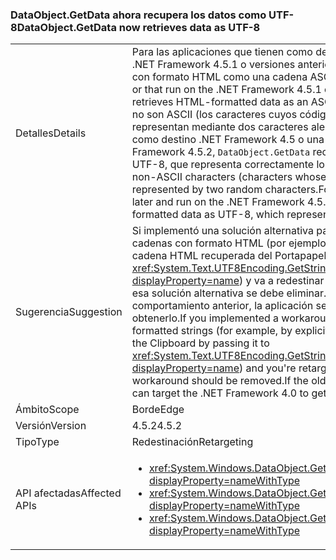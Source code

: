 ### <a name="dataobjectgetdata-now-retrieves-data-as-utf-8"></a><span data-ttu-id="ffffd-101">DataObject.GetData ahora recupera los datos como UTF-8</span><span class="sxs-lookup"><span data-stu-id="ffffd-101">DataObject.GetData now retrieves data as UTF-8</span></span>

|   |   |
|---|---|
|<span data-ttu-id="ffffd-102">Detalles</span><span class="sxs-lookup"><span data-stu-id="ffffd-102">Details</span></span>|<span data-ttu-id="ffffd-103">Para las aplicaciones que tienen como destino .NET Framework 4 o que se ejecutan en .NET Framework 4.5.1 o versiones anteriores, <code>DataObject.GetData</code> recupera los datos con formato HTML como una cadena ASCII.</span><span class="sxs-lookup"><span data-stu-id="ffffd-103">For apps that target the .NET Framework 4 or that run on the .NET Framework 4.5.1 or earlier versions, <code>DataObject.GetData</code> retrieves HTML-formatted data as an ASCII string.</span></span> <span data-ttu-id="ffffd-104">Como resultado, los caracteres que no son ASCII (los caracteres cuyos códigos ASCII son mayores que 0x7F) se representan mediante dos caracteres aleatorios. Para las aplicaciones que tienen como destino .NET Framework 4.5 o una versión posterior y se ejecutan en .NET Framework 4.5.2, <code>DataObject.GetData</code> recupera los datos con formato HTML como UTF-8, que representa correctamente los caracteres mayores que 0x7F.</span><span class="sxs-lookup"><span data-stu-id="ffffd-104">As a result, non-ASCII characters (characters whose ASCII codes are greater than 0x7F) are represented by two random characters.For apps that target the .NET Framework 4.5 or later and run on the .NET Framework 4.5.2, <code>DataObject.GetData</code> retrieves HTML-formatted data as UTF-8, which represents characters greater than 0x7F correctly.</span></span>|
|<span data-ttu-id="ffffd-105">Sugerencia</span><span class="sxs-lookup"><span data-stu-id="ffffd-105">Suggestion</span></span>|<span data-ttu-id="ffffd-106">Si implementó una solución alternativa para el problema de codificación mediante cadenas con formato HTML (por ejemplo, mediante la codificación explícita de la cadena HTML recuperada del Portapapeles y su transferencia a <xref:System.Text.UTF8Encoding.GetString(System.Byte[],System.Int32,System.Int32)?displayProperty=name>) y va a redestinar la aplicación de la versión 4 a la versión 4.5, esa solución alternativa se debe eliminar. Si por algún motivo se necesita el comportamiento anterior, la aplicación se puede destinar a .NET Framework 4.0 para obtenerlo.</span><span class="sxs-lookup"><span data-stu-id="ffffd-106">If you implemented a workaround for the encoding problem with HTML-formatted strings (for example, by explicitly encoding the HTML string retrieved from the Clipboard by passing it to <xref:System.Text.UTF8Encoding.GetString(System.Byte[],System.Int32,System.Int32)?displayProperty=name>) and you're retargeting your app from version 4 to 4.5, that workaround should be removed.If the old behavior is needed for some reason, the app can target the .NET Framework 4.0 to get that behavior.</span></span>|
|<span data-ttu-id="ffffd-107">Ámbito</span><span class="sxs-lookup"><span data-stu-id="ffffd-107">Scope</span></span>|<span data-ttu-id="ffffd-108">Borde</span><span class="sxs-lookup"><span data-stu-id="ffffd-108">Edge</span></span>|
|<span data-ttu-id="ffffd-109">Versión</span><span class="sxs-lookup"><span data-stu-id="ffffd-109">Version</span></span>|<span data-ttu-id="ffffd-110">4.5.2</span><span class="sxs-lookup"><span data-stu-id="ffffd-110">4.5.2</span></span>|
|<span data-ttu-id="ffffd-111">Tipo</span><span class="sxs-lookup"><span data-stu-id="ffffd-111">Type</span></span>|<span data-ttu-id="ffffd-112">Redestinación</span><span class="sxs-lookup"><span data-stu-id="ffffd-112">Retargeting</span></span>|
|<span data-ttu-id="ffffd-113">API afectadas</span><span class="sxs-lookup"><span data-stu-id="ffffd-113">Affected APIs</span></span>|<ul><li><xref:System.Windows.DataObject.GetData(System.String)?displayProperty=nameWithType></li><li><xref:System.Windows.DataObject.GetData(System.Type)?displayProperty=nameWithType></li><li><xref:System.Windows.DataObject.GetData(System.String,System.Boolean)?displayProperty=nameWithType></li></ul>|

